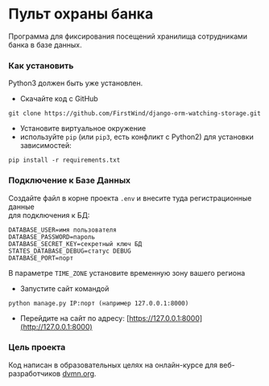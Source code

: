 # Пульт охраны банка

Программа для фиксирования посещений хранилища сотрудниками банка в базе данных.

### Как установить

Python3 должен быть уже установлен. 

- Скачайте код с GitHub 
```
git clone https://github.com/FirstWind/django-orm-watching-storage.git
```
- Установите виртуальное окружение
- используйте `pip` (или `pip3`, есть конфликт с Python2) для установки зависимостей:
```
pip install -r requirements.txt
```
### Подключение к Базе Данных
Создайте файл в корне проекта `.env` и внесите туда регистрационные данные  
для подключения к БД:  
```dotenv
DATABASE_USER=имя пользователя
DATABASE_PASSWORD=пароль
DATABASE_SECRET_KEY=секретный ключ БД
STATES_DATABASE_DEBUG=статус DEBUG
DATABASE_PORT=порт
```
В параметре `TIME_ZONE` установите временную зону вашего региона

- Запустите сайт командой 
```shell
python manage.py IP:порт (например 127.0.0.1:8000)
```
- Перейдите на сайт по адресу: [https://127.0.0.1:8000](http://127.0.0.1:8000)


### Цель проекта

Код написан в образовательных целях на онлайн-курсе для веб-разработчиков [dvmn.org](https://dvmn.org/).